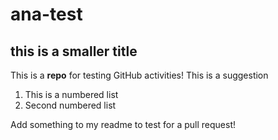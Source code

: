 # ana-test
## this is a smaller title 
This is a **repo** for testing GitHub activities! This is a suggestion 

1. This is a numbered list
2. Second numbered list 

Add something to my readme to test for a pull request! 
